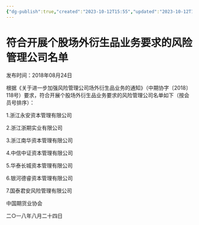 ```yaml
---
{"dg-publish":true,"created":"2023-10-12T15:55","updated":"2023-10-12T15:56","permalink":"/a///20180824/20180824/","dgPassFrontmatter":true}
---
```


# 符合开展个股场外衍生品业务要求的风险管理公司名单

发布时间：2018年08月24日

根据《关于进一步加强风险管理公司场外衍生品业务的通知》（中期协字〔2018〕118号）要求，符合开展个股场外衍生品业务要求的风险管理公司名单如下（按会员号排序）：

1.浙江永安资本管理有限公司

2.浙江浙期实业有限公司

3.浙江南华资本管理有限公司

4.中信中证资本管理有限公司

5.华泰长城资本管理有限公司

6.银河德睿资本管理有限公司

7.国泰君安风险管理有限公司

中国期货业协会

二○一八年八月二十四日
